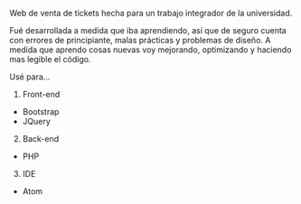 Web de venta de tickets hecha para un trabajo integrador de la universidad.

Fué desarrollada a medida que iba aprendiendo, así que de seguro cuenta con errores de principiante, malas prácticas y problemas de diseño.
A medida que aprendo cosas nuevas voy mejorando, optimizando y haciendo mas legible el código.

Usé para...
1. Front-end
  + Bootstrap
  + JQuery
2. Back-end
  + PHP
3. IDE
  + Atom
